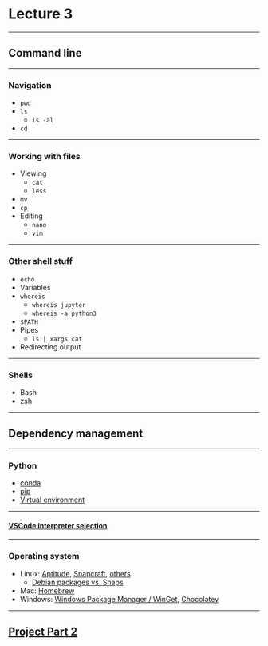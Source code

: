 # Lecture 3

---

## Command line

---

### Navigation

- `pwd`
- `ls`
  - `ls -al`
- `cd`

---

### Working with files

- Viewing
  - `cat`
  - `less`
- `mv`
- `cp`
- Editing
  - `nano`
  - `vim`

---

### Other shell stuff

- `echo`
- Variables
- `whereis`
  - `whereis jupyter`
  - `whereis -a python3`
- `$PATH`
- Pipes
  - `ls | xargs cat`
- Redirecting output

---

### Shells

- Bash
- zsh

---

## Dependency management

---

### Python

- [conda](https://docs.conda.io/projects/conda/en/stable/user-guide/getting-started.html)
- [pip](https://packaging.python.org/en/latest/tutorials/installing-packages/)
- [Virtual environment](https://docs.python.org/3/library/venv.html)

---

#### [VSCode interpreter selection](https://code.visualstudio.com/docs/python/environments#_working-with-python-interpreters)

---

### Operating system

- Linux: [Aptitude](https://documentation.ubuntu.com/server/how-to/software/package-management/), [Snapcraft](https://snapcraft.io/docs), [others](https://www.linode.com/docs/guides/linux-package-management-overview/)
  - [Debian packages vs. Snaps](https://www.reddit.com/r/Ubuntu/comments/a364ii/proscons_of_snap_vs_apt/)
- Mac: [Homebrew](https://brew.sh/)
- Windows: [Windows Package Manager / WinGet](https://learn.microsoft.com/en-us/windows/package-manager/), [Chocolatey](https://chocolatey.org/)

---

## [Project Part 2](../docs/project.md#part-2)
